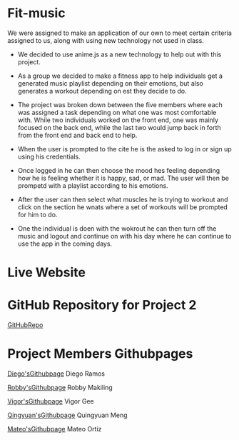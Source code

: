 # Fit-music

We were assigned to make an application of our own to meet certain criteria assigned to us, along with using new technology not used in class.

* We decided to use anime.js as a new technology to help out with this project.

* As a group we decided to make a fitness app to help individuals get a generated music playlist depending on their emotions, but also generates a workout depending on est they decide to do.
* The project was broken down between the five members where each was assigned a task depending on what one was most comfortable with. While two individuals worked on the front end, one was mainly focused on the back end, while the last two would jump back in forth from the front end and back end to help.
* When the user is prompted to the cite he is the asked to log in or sign up using his credentials.
* Once logged in he can then choose the mood hes feeling depending how he is feeling whether it is happy, sad, or mad. The user will then be prompetd with a playlist according to his emotions.
* After the user can then select what muscles he is trying to workout and click on the section he wnats where a set of workouts will be prompted for him to do.
* One the individual is doen with the wokrout he can then turn off the music and logout and continue on with his day where he can continue to use the app in the coming days.

# Live Website

# GitHub Repository for Project 2
[GitHubRepo](https://github.com/rdiego56/Fit-music)

# Project Members Githubpages
[Diego'sGithubpage](https://github.com/rdiego56)
Diego Ramos

[Robby'sGithubpage](https://github.com/jzerobby)
Robby Makiling

[Vigor'sGithubpage](https://github.com/vigorgee123)
Vigor Gee

[Qingyuan'sGithubpage](https://github.com/MartinMeng1)
Quingyuan Meng

[Mateo'sGithubpage](https://github.com/Mateofo)
Mateo Ortiz
